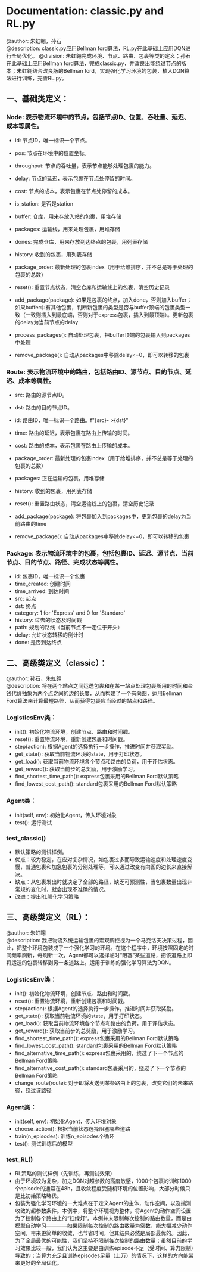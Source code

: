 # Documentation: classic.py and RL.py
@author: 朱虹翱，孙石  
@description: classic.py应用Bellman ford算法，RL.py在此基础上应用DQN进行全局优化。
@division: 朱虹翱完成环境、节点、路由、包裹等类的定义；孙石在此基础上应用Bellman ford算法，完成classic.py，并改良出能绕过节点的版本；朱虹翱结合改良版的Bellman ford，实现强化学习环境的包装，植入DQN算法进行训练，完善RL.py。

## 一、基础类定义：
### Node: 表示物流环境中的节点，包括节点ID、位置、吞吐量、延迟、成本等属性。
- id: 节点ID，唯一标识一个节点。
- pos: 节点在环境中的位置坐标。
- throughput: 节点的吞吐量，表示节点能够处理包裹的能力。
- delay: 节点的延迟，表示包裹在节点处停留的时间。
- cost: 节点的成本，表示包裹在节点处停留的成本。
- is_station: 是否是station
- buffer: 仓库，用来存放入站的包裹，用堆存储
- packages: 运输线，用来处理包裹，用堆存储
- dones: 完成仓库，用来存放到达终点的包裹，用列表存储
- history: 收到的包裹，用列表存储
- package_order: 最新处理的包裹index（用于给堆排序，并不总是等于处理的包裹的总数）

- reset(): 重置节点状态，清空仓库和运输线上的包裹，清空历史记录
- add_package(package): 如果是包裹的终点，加入done，否则加入buffer；如果buffer中有其他包裹，判断新包裹的类型是否与buffer顶端的包裹类型一致（一致则插入到最底端，否则对于express包裹，插入到最顶端）。更新包裹的delay为当前节点的delay
- process_packages(): 自动处理包裹，把buffer顶端的包裹输入到packages中处理
- remove_package(): 自动从packages中移除delay<=0，即可以转移的包裹

### Route: 表示物流环境中的路由，包括路由ID、源节点、目的节点、延迟、成本等属性。
- src: 路由的源节点ID。
- dst: 路由的目的节点ID。
- id: 路由ID，唯一标识一个路由。f"{src}- >{dst}"
- time: 路由的延迟，表示包裹在路由上传输的时间。
- cost: 路由的成本，表示包裹在路由上传输的成本。
- package_order: 最新处理的包裹index（用于给堆排序，并不总是等于处理的包裹的总数）
- packages: 正在运输的包裹，用堆存储
- history: 收到的包裹，用列表存储

- reset(): 重置路由状态，清空运输线上的包裹，清空历史记录
- add_package(package): 将包裹加入到packages中，更新包裹的delay为当前路由的time
- remove_package(): 自动从packages中移除delay<=0，即可以转移的包裹

### Package: 表示物流环境中的包裹，包括包裹ID、延迟、源节点、当前节点、目的节点、路径、完成状态等属性。
- id: 包裹ID，唯一标识一个包裹
- time_created: 创建时间
- time_arrived: 到达时间
- src: 起点
- dst: 终点
- category: 1 for 'Express' and 0 for 'Standard'
- history: 过去的状态及时间戳
- path: 规划的路线（当前节点不一定位于开头）
- delay: 允许状态转移的倒计时
- done: 是否到达终点

## 二、高级类定义（classic）：
@author: 孙石，朱虹翱  
@description: 将在两个站点之间运送包裹和在某一站点处理包裹所用的时间和金钱代价抽象为两个点之间的边的长度，从而构建了一个有向图，运用Bellman Ford算法来计算最短路径，从而获得包裹应当经过的站点和路径。
### LogisticsEnv类：
- init(): 初始化物流环境，创建节点、路由和时间戳。
- reset(): 重置物流环境，重新创建包裹和时间戳。
- step(action): 根据Agent的选择执行一步操作，推进时间并获取奖励。
- get_state(): 获取当前物流环境的state，用于打印状态。
- get_load(): 获取当前物流环境各个节点和路由的负荷，用于评估状态。
- get_reward(): 获取当前步的总奖励，用于激励学习。
- find_shortest_time_path(): express包裹采用的Bellman Ford默认策略
- find_lowest_cost_path(): standard包裹采用的Bellman Ford默认策略
### Agent类：
- init(self, env): 初始化Agent，传入环境对象
- test(): 运行测试
### test_classic()
- 默认策略的测试样例。
- 优点：较为稳定，在应对复杂情况，如包裹过多而导致运输速度和处理速度变慢，普通包裹和加急包裹的分别处理等，可以通过改变有向图的边长来直接解决。
- 缺点：从包裹发出时就决定了全部的路径，缺乏可预测性，当包裹数量出现非常规的变化时，就会出现不准确的情况。
- 改进：提出RL强化学习策略
## 三、高级类定义（RL）：
@author: 朱虹翱  
@description: 我把物流系统运输包裹的宏观调控视为一个马克洛夫决策过程，因此，把整个环境包装成了一个强化学习的环境。在这个程序中，环境按照固定的时间频率刷新，每刷新一次，Agent都可以选择临时“阻塞”某些道路，把该道路上即将运送的包裹转移到另一条道路上。运用于训练的强化学习算法为DQN。
### LogisticsEnv类：
- init(): 初始化物流环境，创建节点、路由和时间戳。
- reset(): 重置物流环境，重新创建包裹和时间戳。
- step(action): 根据Agent的选择执行一步操作，推进时间并获取奖励。
- get_state(): 获取当前物流环境的state，用于打印状态。
- get_load(): 获取当前物流环境各个节点和路由的负荷，用于评估状态。
- get_reward(): 获取当前步的总奖励，用于激励学习。
- find_shortest_time_path(): express包裹采用的Bellman Ford默认策略
- find_lowest_cost_path(): standard包裹采用的Bellman Ford默认策略
- find_alternative_time_path(): express包裹采用的，绕过了下一个节点的Bellman Ford策略
- find_alternative_cost_path(): standard包裹采用的，绕过了下一个节点的Bellman Ford策略
- change_route(route): 对于即将发送到某条路由上的包裹，改变它们的未来路径，绕过该路径
### Agent类：
- init(self, env): 初始化Agent，传入环境对象
- choose_action(): 根据当前状态选择阻塞哪些道路
- train(n_episodes): 训练n_episodes个循环
- test(): 测试训练后的模型
### test_RL()
- RL策略的测试样例（先训练，再测试效果）
- 由于环境较为复杂，加之DQN对超参数的高度敏感，1000个包裹的训练1000个episode的通常在48h，且收敛程度受随机环境的位置影响，大部分时候只是比初始策略略优。
- 包装为强化学习环境的一大难点在于定义Agent的主体，动作空间，以及揣测收敛的超参数条件。本例中，将整个环境视为整体，将Agent的动作空间设置为了控制各个路由上的“红绿灯”。本例并未限制每次控制的路由数量，而是由模型自动学习————如果限制每次控制的路由数量为常数，能大幅减少动作空间，带来更简单的收敛，也节省时间，但其结果必然是局部最优的。因此，为了全局最优的可能性，我们坚持不限制每次控制的路由数量；虽然目前的学习效果比较一般，我们认为这主要是由训练episode不足（受时间、算力限制）导致的；当算力充足且训练episodes足量（上万）的情况下，这样的方向能带来更好的全局优化。
